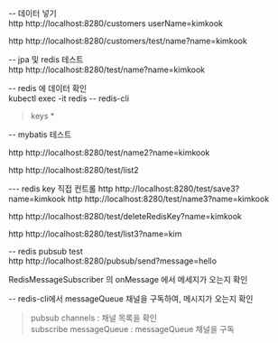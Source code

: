 
-- 데이터 넣기  
http http://localhost:8280/customers userName=kimkook

http http://localhost:8280/customers/test/name?name=kimkook

-- jpa 및 redis 테스트  
http http://localhost:8280/test/name\?name\=kimkook


-- redis 에 데이터 확인  
kubectl exec -it redis -- redis-cli
> keys *


-- mybatis 테스트  

http http://localhost:8280/test/name2\?name\=kimkook

http http://localhost:8280/test/list2



--- redis key 직접 컨트롤
http http://localhost:8280/test/save3\?name\=kimkook
http http://localhost:8280/test/name3\?name\=kimkook

http http://localhost:8280/test/deleteRedisKey\?name\=kimkook

http http://localhost:8280/test/list3\?name\=kim


-- redis pubsub test  
http http://localhost:8280/pubsub/send\?message\=hello

RedisMessageSubscriber 의 onMessage 에서 메세지가 오는지 확인  

-- redis-cli에서 messageQueue 채널을 구독하여, 메시지가 오는지 확인   
> pubsub channels            :  채널 목록을 확인  
> subscribe messageQueue  : messageQueue 채널을 구독  
